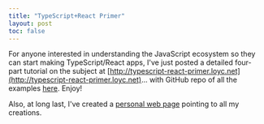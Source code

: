 ```yaml
---
title: "TypeScript+React Primer"
layout: post
toc: false
---
```


For anyone interested in understanding the JavaScript ecosystem so they can start making TypeScript/React apps, I've just posted a detailed four-part tutorial on the subject at [http://typescript-react-primer.loyc.net](http://typescript-react-primer.loyc.net)... with GitHub repo of all the examples [here](https://github.com/qwertie/learn-react). Enjoy!

Also, at long last, I've created a [personal web page](http://david.loyc.net/) pointing to all my creations.